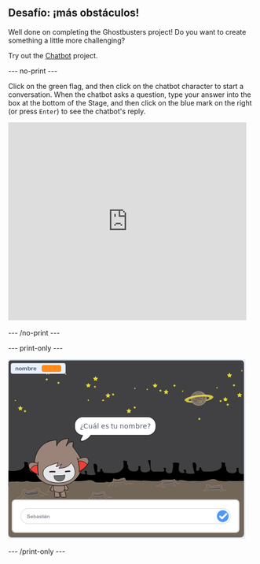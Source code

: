 ## Desafío: ¡más obstáculos!

Well done on completing the Ghostbusters project! Do you want to create something a little more challenging?

Try out the [Chatbot](https://projects.raspberrypi.org/en/projects/chatbot?utm_source=pathway&utm_medium=whatnext&utm_campaign=projects) project.

\--- no-print \---

Click on the green flag, and then click on the chatbot character to start a conversation. When the chatbot asks a question, type your answer into the box at the bottom of the Stage, and then click on the blue mark on the right (or press `Enter`) to see the chatbot's reply.

<div class="scratch-preview">
  <iframe allowtransparency="true" width="485" height="402" src="https://scratch.mit.edu/projects/embed/248864190/?autostart=false" 
  frameborder="0" scrolling="no"></iframe>
</div>

\--- /no-print \---

\--- print-only \---

![complete project](images/chatbot-preview.png)

\--- /print-only \---